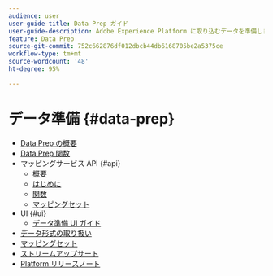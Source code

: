 ```yaml
---
audience: user
user-guide-title: Data Prep ガイド
user-guide-description: Adobe Experience Platform に取り込むデータを準備します。
feature: Data Prep
source-git-commit: 752c662876df012dbcb44db6168705be2a5375ce
workflow-type: tm+mt
source-wordcount: '48'
ht-degree: 95%

---
```



# データ準備 {#data-prep}

- [Data Prep の概要](home.md)
- [Data Prep 関数](functions.md)
- マッピングサービス API {#api}
   - [概要](./api/overview.md)
   - [はじめに](./api/getting-started.md)
   - [関数](./api/functions.md)
   - [マッピングセット](./api/mapping-set.md)
- UI {#ui}
   - [データ準備 UI ガイド](./ui/mapping.md)
- [データ形式の取り扱い](./data-handling.md)
- [マッピングセット](mapping-set.md)
- [ストリームアップサート](upserts.md)
- [Platform リリースノート](https://docs.adobe.com/content/help/ja-JP/experience-platform/release-notes/latest.html)
